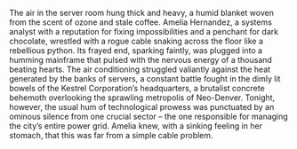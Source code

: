 The air in the server room hung thick and heavy, a humid blanket woven from the scent of ozone and stale coffee.  Amelia Hernandez, a systems analyst with a reputation for fixing impossibilities and a penchant for dark chocolate, wrestled with a rogue cable snaking across the floor like a rebellious python.  Its frayed end, sparking faintly, was plugged into a humming mainframe that pulsed with the nervous energy of a thousand beating hearts.  The air conditioning struggled valiantly against the heat generated by the banks of servers, a constant battle fought in the dimly lit bowels of the Kestrel Corporation’s headquarters, a brutalist concrete behemoth overlooking the sprawling metropolis of Neo-Denver.  Tonight, however, the usual hum of technological prowess was punctuated by an ominous silence from one crucial sector – the one responsible for managing the city’s entire power grid.  Amelia knew, with a sinking feeling in her stomach, that this was far from a simple cable problem.
